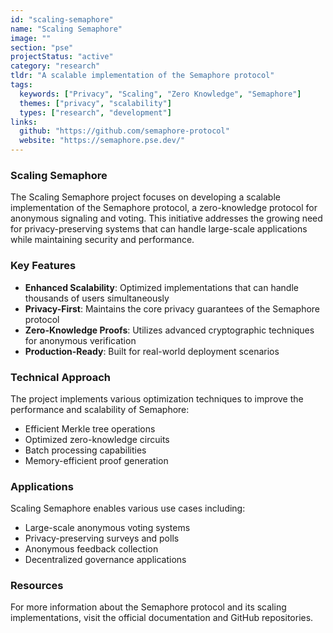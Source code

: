 ```yaml
---
id: "scaling-semaphore"
name: "Scaling Semaphore"
image: ""
section: "pse"
projectStatus: "active"
category: "research"
tldr: "A scalable implementation of the Semaphore protocol"
tags:
  keywords: ["Privacy", "Scaling", "Zero Knowledge", "Semaphore"]
  themes: ["privacy", "scalability"]
  types: ["research", "development"]
links:
  github: "https://github.com/semaphore-protocol"
  website: "https://semaphore.pse.dev/"
---
```


### Scaling Semaphore

The Scaling Semaphore project focuses on developing a scalable implementation of the Semaphore protocol, a zero-knowledge protocol for anonymous signaling and voting. This initiative addresses the growing need for privacy-preserving systems that can handle large-scale applications while maintaining security and performance.

### Key Features

- **Enhanced Scalability**: Optimized implementations that can handle thousands of users simultaneously
- **Privacy-First**: Maintains the core privacy guarantees of the Semaphore protocol
- **Zero-Knowledge Proofs**: Utilizes advanced cryptographic techniques for anonymous verification
- **Production-Ready**: Built for real-world deployment scenarios

### Technical Approach

The project implements various optimization techniques to improve the performance and scalability of Semaphore:

- Efficient Merkle tree operations
- Optimized zero-knowledge circuits
- Batch processing capabilities
- Memory-efficient proof generation

### Applications

Scaling Semaphore enables various use cases including:

- Large-scale anonymous voting systems
- Privacy-preserving surveys and polls
- Anonymous feedback collection
- Decentralized governance applications

### Resources

For more information about the Semaphore protocol and its scaling implementations, visit the official documentation and GitHub repositories.
